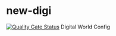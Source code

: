 # new-digi
[![Quality Gate Status](https://sonarcloud.io/api/project_badges/measure?project=John09902_new-digi&metric=alert_status)](https://sonarcloud.io/summary/new_code?id=John09902_new-digi)
Digital World Config
